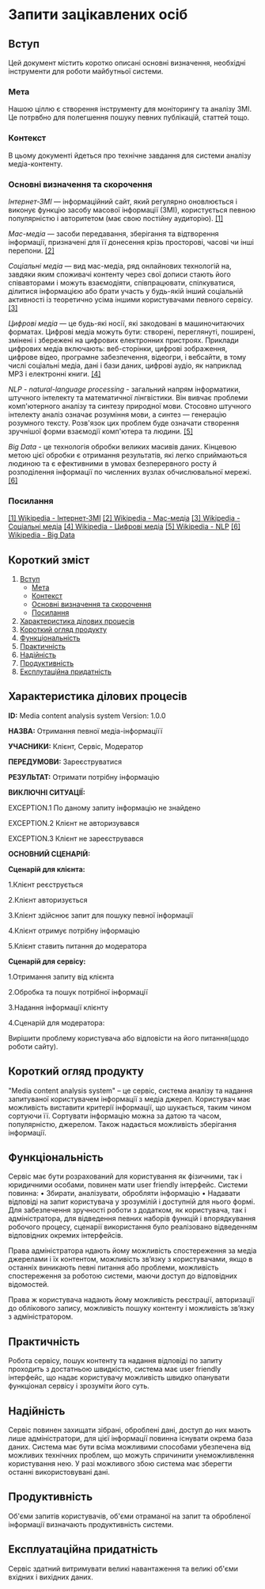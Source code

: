 # Запити зацікавлених осіб

## Вступ <a id="introduction"></a>

Цей документ містить коротко описані основні визначення, необхідні інструменти для роботи майбутньої системи.


### Мета <a id="target"></a>
Нашою ціллю є створення інструменту для моніторингу та аналізу ЗМІ.
Це потрвбно для полегшення пошуку певних публікацій, статтей тощо.

### Контекст <a id="context"></a>
В цьому документі йдеться про технічне завдання для системи аналізу медіа-контенту.

### Основні визначення та скорочення <a id="notation"></a>
_Інтернет-ЗМІ_ — інформаційний сайт,
який регулярно оновлюється і виконує функцію засобу масової інформації (ЗМІ),
користується певною популярністю і авторитетом (має свою постійну аудиторію). [[1]]()

_Мас-медіа_ — засоби передавання, зберігання та відтворення інформації,
призначені для її донесення крізь просторові, часові чи інші перепони. [[2]]()

_Соціальні медіа_ — вид мас-медіа, ряд онлайнових технологій на, 
завдяки яким споживачі контенту через свої дописи стають його співавторами
і можуть взаємодіяти, співпрацювати, спілкуватися, ділитися інформацією або брати участь
у будь-якій інший соціальній активності із теоретично усіма іншими користувачами певного сервісу. [[3]]()

_Цифрові медіа_ — це будь-які носії, які закодовані в машиночитаючих форматах. Цифрові медіа можуть бути: створені, 
переглянуті, поширені, змінені і збережені на цифрових електронних пристроях. Приклади цифрових медіа включають: веб-сторінки, 
цифрові зображення, цифрове відео, програмне забезпечення, відеогри, і вебсайти, в тому числі соціальні медіа, дані і бази даних, 
цифрові аудіо, як наприклад MP3 і електронні книги. [[4]]()

_NLP - natural-language processing_ - загальний напрям інформатики,
штучного інтелекту та математичної лінгвістики. Він вивчає проблеми комп'ютерного аналізу та синтезу природної мови.
Стосовно штучного інтелекту аналіз означає розуміння мови, а синтез — генерацію розумного тексту.
Розв'язок цих проблем буде означати створення зручнішої форми взаємодії комп'ютера та людини. [[5]]()

_Big Data_ - це технологія обробки великих масивів даних. Кінцевою метою цієї обробки є отримання результатів, 
які легко сприймаються людиною та є ефективними в умовах безперервного росту й розподілення інформації 
по численних вузлах обчислювальної мережі.[[6]]()

### Посилання <a id="links"></a>

[[1] Wikipedia - Інтернет-ЗМІ](https://uk.wikipedia.org/wiki/%D0%86%D0%BD%D1%82%D0%B5%D1%80%D0%BD%D0%B5%D1%82-%D0%97%D0%9C%D0%86)
[[2] Wikipedia - Мас-медіа](https://uk.wikipedia.org/wiki/%D0%97%D0%B0%D1%81%D0%BE%D0%B1%D0%B8_%D0%BC%D0%B0%D1%81%D0%BE%D0%B2%D0%BE%D1%97_%D1%96%D0%BD%D1%84%D0%BE%D1%80%D0%BC%D0%B0%D1%86%D1%96%D1%97)
[[3] Wikipedia - Соціальні медіа](https://uk.wikipedia.org/wiki/%D0%A1%D0%BE%D1%86%D1%96%D0%B0%D0%BB%D1%8C%D0%BD%D1%96_%D0%BC%D0%B5%D0%B4%D1%96%D0%B0)
[[4] Wikipedia - Цифрові медіа](https://uk.wikipedia.org/wiki/%D0%A6%D0%B8%D1%84%D1%80%D0%BE%D0%B2%D1%96_%D0%BC%D0%B5%D0%B4%D1%96%D0%B0)
[[5] Wikipedia - NLP](https://uk.wikipedia.org/wiki/%D0%9E%D0%B1%D1%80%D0%BE%D0%B1%D0%BA%D0%B0_%D0%BF%D1%80%D0%B8%D1%80%D0%BE%D0%B4%D0%BD%D0%BE%D1%97_%D0%BC%D0%BE%D0%B2%D0%B8)
[[6] Wikipedia - Big Data](https://uk.wikipedia.org/wiki/%D0%92%D0%B5%D0%BB%D0%B8%D0%BA%D1%96_%D0%B4%D0%B0%D0%BD%D1%96)

## Короткий зміст 

1. [Вступ](#introduction)
    * [Мета](#target)
    * [Контекст](#context)
    * [Основні визначення та скорочення](#notation)
    * [Посилання](#links)
2. [Характеристика ділових процесів](#characteristic)
3. [Короткий огляд продукту](#survey)
4. [Функціональність](#functionality)
5. [Практичність](#practicality)
6. [Надійність](#reliability)
7. [Продуктивність](#productivity)
8. [Експлутаційна придатність](#serviceability)

## Характеристика ділових процесів <a id="characteristic"></a>

**ID:** Media content analysis system Version: 1.0.0

**НАЗВА:** Отримання певної медіа-інформаціїї

**УЧАСНИКИ:** Клієнт, Сервіс, Модератор

**ПЕРЕДУМОВИ:** Зареєструватися

**РЕЗУЛЬТАТ:** Отримати потрібну інформацію

**ВИКЛЮЧНІ СИТУАЦІЇ:**

EXCEPTION.1 По даному запиту інформацію не знайдено

EXCEPTION.2 Клієнт не авторизувався

EXCEPTION.3 Клієнт не зареєструвався


**ОСНОВНИЙ СЦЕНАРІЙ:**

**Сценарій для клієнта:**

1.Клієнт реєструється

2.Клієнт авторизується 

3.Клієнт здійснює запит для пошуку певної інформації

4.Клієнт отримує потрібну інформацію

5.Клієнт ставить питання до модератора

**Сценарій для сервісу:**

1.Отримання запиту від клієнта

2.Обробка та пошук потрібної інформації

3.Надання інформації клієнту

4.Сценарій для модератора:

Вирішити проблему користувача або відповісти на його питання(щодо роботи сайту).


## Короткий огляд продукту <a id="survey"></a>

"Media content analysis system" – це сервіс, система аналізу та надання запитуваної користувачем інформації з медіа джерел. Користувач має можливість виставити критерії інформації, що шукається, таким чином сортуючи її. Сортувати інформацію можна за датою та часом, популярністю, джерелом. Також надається можливість зберігання інформації.


## Функціональність <a id="functionality"></a>

Сервіс має бути розрахований для користування як фізичними, так і юридичними особами, повинен мати user friendly інтерфейс. Системи повинна: •	Збирати, аналізувати, обробляти інформацію •	Надавати відповіді на запит користувача у зрозумілій і доступній для нього формі. Для забезпечення зручності роботи з додатком, як користувача, так і адміністратора, для відведення певних наборів функцій і впорядкування робочого процесу, сценарії використання було реалізовано відведенням відповідних окремих інтерфейсів.

Права адміністратора ндають йому можливість спостереження за медіа джерелами і їх контентом, можливість зв’язку з користувачами, якщо в останніх виникають певні питання або проблеми, можливість спостереження за роботою системи, маючи доступ до відповідних відомостей.


Права ж користувача надають йому можливість реєстрації, авторизації до облікового запису, можливість пошуку контенту і можливість зв’язку з адміністратором.

## Практичність <a id="practicality"></a>

Робота сервісу, пошук контенту та надання відповіді по запиту проходить з достатньою швидкістю, система має user friendly інтерфейс, що надає користувачу можливість швидко опанувати функціонал сервісу і зрозуміти його суть.

## Надійність <a id="reliability"></a>

Сервіс повинен захищати зібрані, оброблені дані, доступ до них мають лише адміністратори, для цієї інформації повинна існувати окрема база даних. Система має бути всіма можливими способами убезпечена від можливих технічних проблем, що можуть спричинити унеможливлення користування нею. У разі можливого збою система має зберегти останні використовувані дані.

## Продуктивність <a id="productivity"></a>

Об'єми запитів користувачів, об'єми отраманої на запит та обробленої інформації визначають продуктивність системи.

## Експлуатаційна придатність <a id="serviceability"></a>

Сервіс здатний витримувати великі навантаження та великі об'єми вхідних і вихідних даних.
